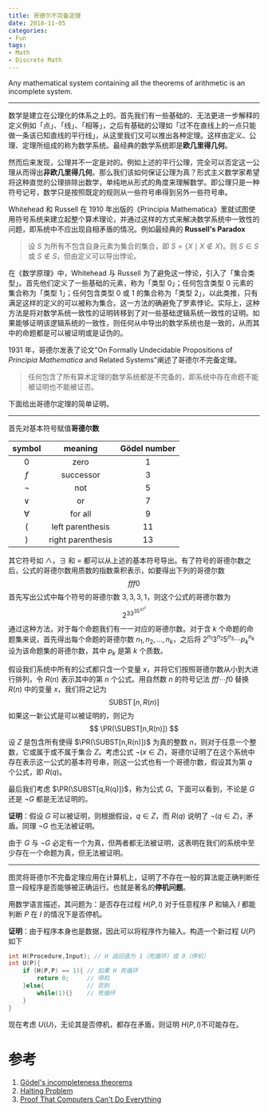 ```yaml
---
title: 哥德尔不完备定理
date: 2018-11-05
categories:
- Fun
tags:
- Math
- Discrete Math
---
```


Any mathematical system containing all the theorems of arithmetic is an incomplete system.

<!--more-->

---

数学是建立在公理化的体系之上的。首先我们有一些基础的、无法更进一步解释的定义例如「点」、「线」、「相等」，之后有基础的公理如「过不在直线上的一点只能做一条该已知直线的平行线」，从这里我们又可以推出各种定理。这样由定义、公理、定理所组成的称为数学系统。最经典的数学系统即是**欧几里得几何**。

然而后来发现，公理并不一定是对的。例如上述的平行公理，完全可以否定这一公理从而得出**非欧几里得几何**。那么我们该如何保证公理为真？形式主义数学家希望将这种直觉的公理排除出数学，单纯地从形式的角度来理解数学。即公理只是一种符号记号，数学只是按照既定的规则从一些符号串得到另外一些符号串。

Whitehead 和 Russell 在 1910 年出版的《Principia Mathematica》里就试图使用符号系统来建立起整个算术理论，并通过这样的方式来解决数学系统中一致性的问题，即系统中不应出现自相矛盾的情况。例如最经典的 **Russell's Paradox**

> 设 $S$ 为所有不包含自身元素为集合的集合，即 $S=\{X \mid X\notin X\}$。则 $S\in S$ 或 $S\notin S$，但由定义可以导出悖论。

在《数学原理》中，Whitehead 与 Russell 为了避免这一悖论，引入了「集合类型」。首先他们定义了一些基础的元素，称为「类型 0」；任何包含类型 0 元素的集合称为「类型 1」；任何包含类型 0 或 1 的集合称为「类型 2」，以此类推，只有满足这样的定义的可以被称为集合。这一方法的确避免了罗素悖论。实际上，这种方法是将对数学系统一致性的证明转移到了对一些基础逻辑系统一致性的证明。如果能够证明该逻辑系统的一致性，则任何从中导出的数学系统也是一致的，从而其中的命题都是可以被证明或是证伪的。

1931 年，哥德尔发表了论文"On Formally Undecidable Propositions of *Principia Mathematica* and Related Systems"阐述了哥德尔不完备定理。

> 任何包含了所有算术定理的数学系统都是不完备的，即系统中存在命题不能被证明也不能被证否。

下面给出哥德尔定理的简单证明。

---

首先对基本符号赋值**哥德尔数**

|  symbol   |      meaning      | Gödel number |
| :-------: | :---------------: | :----------: |
|    $0$    |       zero        |      1       |
|    $f$    |     successor     |      3       |
|  $\neg$   |        not        |      5       |
|  $\lor$   |        or         |      7       |
| $\forall$ |      for all      |      9       |
|    $($    | left parenthesis  |      11      |
|    $)$    | right parenthesis |      13      |

其它符号如 $\land$，$\exists$ 和 $=$ 都可以从上述的基本符号导出。有了符号的哥德尔数之后，公式的哥德尔数用质数的指数乘积表示，如要得出下列的哥德尔数
$$
fff0
$$
首先写出公式中每个符号的哥德尔数 $3,3,3,1$，则这个公式的哥德尔数为
$$
2^33^35^37^1
$$
通过这种方法，对于每个命题我们有一一对应的哥德尔数。对于含 $k$ 个命题的命题集来说，首先得出每个命题的哥德尔数 $n_1, n_2, \dots, n_k$，之后将 $2^{n_1}3^{n_2}5^{n_3}\cdots p_k^{n_k}$ 设为该命题集的哥德尔数，其中 $p_k$ 是第 $k$ 个质数。

假设我们系统中所有的公式都只含一个变量 $x$，并将它们按照哥德尔数从小到大进行排列，令 $R(n)$ 表示其中的第 $n$ 个公式。用自然数 $n$ 的符号记法 $fff\cdots f0$ 替换 $R(n)$ 中的变量 $x$，我们将之记为
$$
\DeclareMathOperator{\PR}{PR}
\DeclareMathOperator{\SUBST}{SUBST}
\SUBST[n,R(n)]
$$
如果这一新公式是可以被证明的，则记为
$$
\PR(\SUBST[n,R(n)])
$$
设 $Z$ 是包含所有使得 $\PR(\SUBST[n,R(n)])$ 为真的整数 $n$，则对于任意一个整数，它或属于或不属于集合 $Z$。考虑公式 $\neg(x\in Z)$，哥德尔证明了在这个系统中存在表示这一公式的基本符号串，则这一公式也有一个哥德尔数，假设其为第 $q$ 个公式，即 $R(q)$。

最后我们考虑 $\PR(\SUBST[q,R(q)])$，称为公式 $G$。下面可以看到，不论是 $G$ 还是 $\neg G$ 都是无法证明的。

**证明**：假设 $G$ 可以被证明，则根据假设，$q\in Z$，而 $R(q)$ 说明了 $\neg(q\in Z)$，矛盾。同理 $\neg G$ 也无法被证明。

由于 $G$ 与 $\neg G$ 必定有一个为真，但两者都无法被证明，这表明在我们的系统中至少存在一个命题为真，但无法被证明。

---

图灵将哥德尔不完备定理应用在计算机上，证明了不存在一般的算法能正确判断任意一段程序是否能够被正确运行。也就是著名的**停机问题**。

用数学语言描述，其问题为：是否存在过程 $H(P,I)$ 对于任意程序 $P$ 和输入 $I$ 都能判断 $P$ 在 $I$ 的情况下是否停机。

**证明**：由于程序本身也是数据，因此可以将程序作为输入。构造一个新过程 $U(P)$​ 如下

```c++
int H(Procedure,Input); // H 返回值为 1（死循环）或 0（停机）
int U(P){
    if (H(P,P) == 1){ // 如果 H 死循环
        return 0;     // 停机
    }else{            // 否則
        while(1){}    // 死循环
    }
}
```

现在考虑 $U(U)$，无论其是否停机，都存在矛盾，则证明 $H(P,I)$​ 不可能存在。

# 参考

1. [Gödel's incompleteness theorems](https://en.wikipedia.org/wiki/G%C3%B6del%27s_incompleteness_theorems)
2. [Halting Problem](https://en.wikipedia.org/wiki/Halting_problem)
3. [Proof That Computers Can't Do Everything](https://www.youtube.com/watch?v=92WHN-pAFCs)
